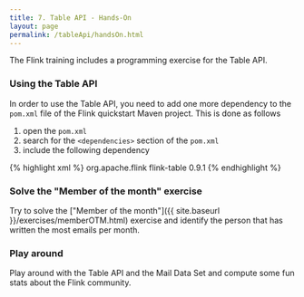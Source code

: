 ```yaml
---
title: 7. Table API - Hands-On
layout: page
permalink: /tableApi/handsOn.html
---
```


The Flink training includes a programming exercise for the Table API. 

### Using the Table API

In order to use the Table API, you need to add one more dependency to the `pom.xml` file of the Flink quickstart Maven project. This is done as follows

1. open the `pom.xml`
1. search for the `<dependencies>` section of the `pom.xml`
1. include the following dependency

{% highlight xml %}
 <dependency>
    <groupId>org.apache.flink</groupId>
    <artifactId>flink-table</artifactId>
    <version>0.9.1</version>
</dependency>
{% endhighlight %}


### Solve the "Member of the month" exercise

Try to solve the ["Member of the month"]({{ site.baseurl }}/exercises/memberOTM.html) exercise and identify the person that has written the most emails per month.

### Play around 

Play around with the Table API and the Mail Data Set and compute some fun stats about the Flink community.